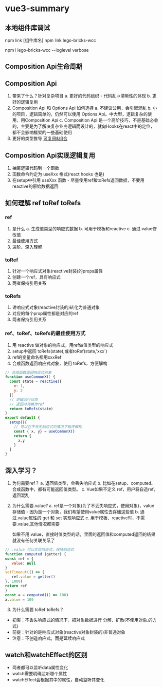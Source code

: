 # vue3-summary

## 本地组件库调试

<!-- 会在本地的node_modules下面链接到全局，在链接到项 -->
npm link [组件库名]
npm link lego-bricks-wcc

npm i lego-bricks-wcc --loglevel verbose

## Composition Api生命周期


## Composition Api
1. 带来了什么？针对复杂项目
   a. 更好的代码组织 - 代码乱->清晰性的体现
   b. 更好的逻辑复用
2. Composition Api 和 Options Api 如何选择 
   a. 不建议公用，会引起混乱
   b. 小的项目，逻辑简单的，仍然可以使用 Options Api。中大型，逻辑复杂的使用，用Composition Api
   c. Composition Api 是一个高阶技巧，不是基础必会的，主要是为了解决复杂业务逻辑而设计的，就向Hooks在react中的定位，都不会影响框架的一些基础使用
3. 更好的类型推导
[可复用&组合](https://v3.cn.vuejs.org/guide/composition-api-introduction.html#watch-%E5%93%8D%E5%BA%94%E5%BC%8F%E6%9B%B4%E6%94%B9)

## Composition Api实现逻辑复用
1. 抽离逻辑代码到一个函数
2. 函数命令约定为 useXxx 格式(react hooks 也是) 
3. 在setup中引用 useXxx 函数 - 尽量使用ref和toRefs返回数据，不要用 reactive的原始数据返回

## 如何理解 ref toRef toRefs

### ref
1. 是什么
   a. 生成值类型的响应式数据
   b. 可用于模板和reactive
   c. 通过.value修改值
2. 最佳使用方式
3. 进阶、深入理解

### toRef
1. 针对一个响应式对象(reactive封装)的props属性
2. 创建一个ref，具有响应式
3. 两者保持引用关系

### toRefs
1. 讲响应式对象(reactive封装的)转化为普通对象
2. 对应的每个prop属性都是对应的ref
3. 两者保持引用关系

### ref、toRef、toRefs的最佳使用方式
1. 用 reactive 做对象的响应式，用ref做值类型的响应式
2. setup中返回 toRefs(state),或者toRef(state,'xxx')
3. ref的变量命名都用xxxRef
4. 合成函数返回响应式对象，使用 toRefs，方便解构
```js
// 合成函数返回响应式对象
function useCommonX() {
  const state = reactive({
    x: 1,
    y: 2
  })
  // 逻辑运行状态
  // 返回时转换为ref
  return toRefs(state)
}
export default {
  setup(){
    // 可以在不丢失响应式的情况下破坏解构
    const { x, y} = useCommonX()
    return {
      x,y
    }
  }
}
```
## 深入学习？
1. 为何需要ref？
   a. 返回值类型，会丢失响应式
   b. 比如在setup、computed、合成函数中，都有可能返回值类型。
   c. Vue如果不定义 ref，用户将自造ref，返回混乱
2. 为什么需要.value?
   a. ref是一个对象(为了不丢失响应式，使用对象)，value存储值 - 因为是一个对象，我们希望使用value属性去存储这些值
   b. 通过.value属性的 get 和 set 实现响应式
   c. 用于模板、reactive时，不需要.value,其他情况都需要

   如果不用.value，直接时值类型的话，里面的返回值和computed返回的结果就没有任何关联关系了
```js
// .value 可以实现响应式，保持响应式
function computed (getter) {
const ref = {
   value: null
}
setTimeout(() => {
   ref.value = getter()
}, 1000)
return ref
}
const a = computed(() => 100)
a.value = 100
```
3. 为什么需要 toRef toRefs？
* 初衷：不丢失响应式的情况下，把对象数据进行 分解、扩散(不使用对象.的方式)
* 前提：针对的是响应式对象(reactive对象封装的)非普通对象
* 注意：不创造响应式，而是延续响应式

## watch和watchEffect的区别
* 两者都可以监听data属性变化
* watch需要明确监听哪个属性
* watchEffect会根据其中的属性，自动监听其变化